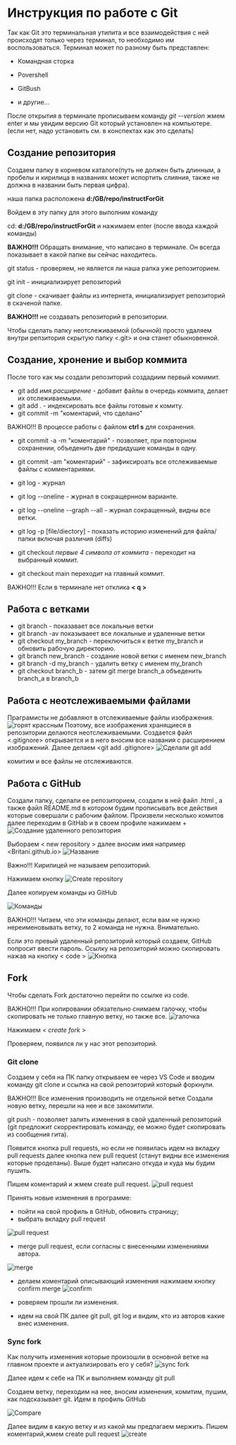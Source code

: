 # Инструкция по работе с Git #

Так как Git это терминальная утилита и все взаимодействия с ней происходят только через терминал, 
то необходимо им воспользоваться. Терминал может по разному быть представлен:

 * Командная сторка

 * Povershell

 * GitBush
 
 * и другие...

 После открытия в терминале прописываем команду *git  --version* жмем enter и мы увидим версию Git который установлен на компьютере. (если нет, надо установить см. в конспектах как это сделать)

 
## Создание репозитория ##  

Создаем папку в корневом каталоге(путь не должен быть длинным, а пробелы и кирилица в названиях может испортить слияния, также не должна в названии быть первая цифра).

наша папка расположена **d:/GB/repo/instructForGit**

Войдем в эту папку для этого выполним команду

cd: **d:/GB/repo/instructForGit** и нажимаем enter (после ввода каждой команды)

**ВАЖНО!!!** Обращать внимание, что написано в терминале. Он всегда показывает в какой папке вы сейчас находитесь.

git status - проверяем, не является ли наша рапка уже репозиторием.

git init - инициализирует репозиторий

git clone - скачивает файлы из интернета, инициализирует репозиторий в скаченой папке.

**ВАЖНО!!!** не создавать репозиторий в репозитории.

Чтобы сделать папку неотслеживаемой (обычной) просто удаляем внутри репзитория скрытую папку  <.git> и она станет обыкновенной. 

## Создание, хронение и выбор коммита ##
После того как мы создали репозиторий создадиим первый комимит.

* git add *имя.расширение* - добавит файлы в очередь коммита, делает их отслеживаемыми.
* git add . - индексировать все файлы готовые к комиту.
* git commit -m "коментарий, что сделано"

ВАЖНО!!! В процессе работы с файлом   **ctrl s** для сохранения.

* git commit -a -m "коментарий" - позволяет, при повторном сохранении, объеденить две предидущие команды в одну.
* git сommit -am "коментарий" - зафиксироать все отслеживаемые файлы с комментариями.

 * git log - журнал 

 * git log --oneline - журнал в сокращернном варианте.

 * git log --oneline --graph --all - журнал сокращенный, видны все ветки.

 * git log -p [file/diectory] - показать историю изменений для файла/папки включая различия (diffs)

 * git checkout *первые 4 символа от коммита* - переходит на выбранный коммит.

 * git checkout main переходит на главный коммит.
 
 ВАЖНО!!! Если в терминале нет отклика **< q >**
 
  ## Работа с ветками #

  * git branch - показавает все локальные ветки
  * git branch -av показываеет все локальные и удаленные ветки
  * git checkout my_branch - переключиться к ветке my_branch и обновить рабочую директорию.
  * git branch new_branch - создание новой ветки с именем new_branch
  *  git branch -d my_branch - удалить ветку с именем my_branch
  * git checkout branch_b  - затем git merge branch_a объеденить branch_a в branch_b

  ## Работа с неотслеживаемыми файлами ##

  Праграмисты не добавляют в отслеживаемые файлы изображения. 
  ![горят крассным](ig.png)
  Поэтому, все изображения хранящиеся в репозитории делаются неотслеживаемыми. Создается файл <.gitignore> открывается и в него вносим все названия с расширением изображений. Далее делаем <git add .gitignore>
  ![Сделали git add](igg.png)

  
  комитим и все файлы не отслеживаются.

## Работа с GitHub ##

Создали папку, сделали ее репозиторием, создали в ней файл .html  , а также файл README.md в котором будим прописывать все действия которые совершали с рабочим файлом. Произвели несколько комитов далее переходим в GitHab и в своем профиле нажимаем +
![Создание удаленного репозитория](rep.png)

Выбораем < new repository > далее вносим имя например <Britani.github.io> 
![Название](repp.png)

Важно!!! Кирилицей не называем репозиторий.

Нажимаем кнопку 
![Create repository](reppp.png)

Далее копируем команды из GitHub
 
 ![Команды](repppp.png)

 ВАЖНО!!! Читаем, что эти команды делают, если вам не нужно нереименовывать ветку, то 2 команда не нужна. Внимательно.

 Если это превый удаленный репозиторий который создаем, GitHub попросит ввести пароль.
 Ссылку на репозиторий можно скопировать нажав на кнопку < code >
 ![Кнопка](reppppp.png)

 ## Fork ##

Чтобы сделать Fork достаточно перейти по ссылке из code. 

ВАЖНО!!! При копировании обязательно снимаем галочку, чтобы скопировать не только главную ветку, но также все. 
![галочка](f.png)

Нажимаем *< create fork >*

Проверяем, появился ли у нас этот репозиторий.

### Git clone ###

Создаем у себя на ПК папку открываем ее через VS Code и вводим команду git clone и ссылка на свой репозиторий который форкнули.

ВАЖНО!!! Все изменения производить не отдельной ветке
Создали новую ветку, перешли на нее и все закомитили.

git push - позволяет залить изменения в свой удаленный репозиторий (git предложит скорректировать команду, ее можно будет скопировать из сообщения гита).

Появится кнопка pull requests, но если не появилась идем на вкладку pull requests далее кнопка new pull request (станут видны все изменения которые проделаны). Выше будет написано откуда и куда мы будим пушить.

Пишем коментарий и жмем create pull request.
![pull request](fo.png)

Принять новые изменения в программе:

* пойти на свой профиль в GitHub, обновить страницу;
* выбрать вкладку pull request 

![pull request](p.png)

* merge pull request, если согласны с внесенными изменениями автора.

![merge](pu.png)

* делаем коментарий описывающий изменения нажимаем кнопку confirm merge
![confirm](pul.png)

* роверяем прошли ли изменения.
* идем на свой ПК далее git pull, git log и видим, кто из авторов какие внес изменения.


### Sync fork ###

Как получить изменения которые произошли в основной ветке на главном проекте и актуализировать его у себя?
![sync fork](pull.png)

Далее идем к себе на ПК и выполняем команду git pull

Создаем ветку, переходим на нее, вносим изменения, комитим, пушим, как подсказывает git. Идем в профиль GitHub


![Compare](pulll.png)

Далее видим в какую ветку и из какой мы предлагаем мержить. Пишем коментарий,жмем create pull request
![create](foo.png)
